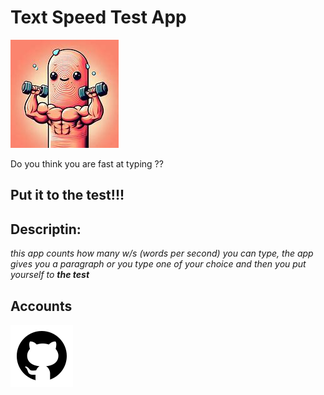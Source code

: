 # Text Speed Test App

![alt text](<index finger.jpg>)

Do you think you are fast at typing ??
## Put it to the test!!!

## Descriptin:
*this app counts how many w/s (words per second) you can type,*
*the app gives you a paragraph or you type one of your choice*
*and then you put yourself to **the test***

## Accounts

[![alt text](image-2.png)](https://github.com/Alltoft)
